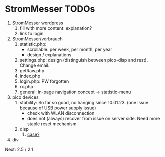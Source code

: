 # StromMesser TODOs

1. StromMesser wordpress
   1. fill with more content: explanation?
   1. link to login 
2. StromMesser/verbrauch
   1. statistic.php: 
      * scrollable: per week, per month, per year
      * design / explanations
   1. settings.php: design (distinguish between pico-disp and rest). Change email.
   1. getRaw.php
   1. index.php
   1. login.php: PW forgotten
   1. rx.php
   1. general: in-page navigation concept -> statistic-menu
3. pico devices
   1. stability: So far so good, no hanging since 10.01.23. (one issue because of USB power supply issue)
      * check with WLAN disconnection
      * does not (always) recover from issue on server side. Need more stable reset mechanism
   1. disp
      1. [case?][lnkCase]
4. div


Next:  2.5 / 2.1 


[lnkCase]: https://www.thingiverse.com/thing:4767008
